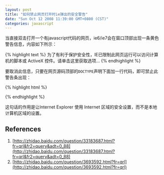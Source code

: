 ```yaml
---
layout: post
title: "如何禁止网页打开时ie弹出的安全警告"
date: "Sun Oct 12 2008 11:39:00 GMT+0800 (CST)"
categories: javascript
---
```


当直接双击打开一个有javascript代码的网页，ie6/ie7会在窗口顶部出现一条黄色警告信息，内容如下所示：

{% highlight text %}
为了有利于保护安全性，IE已限制此网页运行可以访问计算机的脚本或 ActiveX 控件。请单击这里获取选项...
{% endhighlight %}

要取消此信息，只要在网页源码顶部的`DOCTYPE`声明下面加一行代码，即可禁止此警告条出现：

{% highlight html %}
<!-- saved from url=(0022) -->
{% endhighlight %}

这句话的作用是让Internet Explorer 使用 Internet 区域的安全设置，而不是本地计算机区域的设置。

References
-----

1. [http://zhidao.baidu.com/question/33183687.html?fr=qrl&fr2=query&adt=0_88](http://zhidao.baidu.com/question/33183687.html?fr=qrl&fr2=query&adt=0_88)
1. [http://zhidao.baidu.com/question/3693592.html?fr=qrl](http://zhidao.baidu.com/question/3693592.html?fr=qrl)

